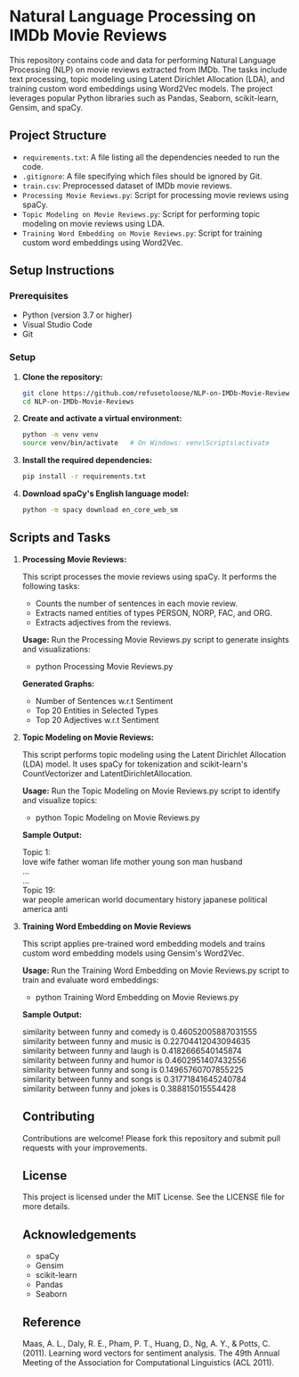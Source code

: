 # Natural Language Processing on IMDb Movie Reviews

This repository contains code and data for performing Natural Language Processing (NLP) on movie reviews extracted from IMDb. The tasks include text processing, topic modeling using Latent Dirichlet Allocation (LDA), and training custom word embeddings using Word2Vec models. The project leverages popular Python libraries such as Pandas, Seaborn, scikit-learn, Gensim, and spaCy.

## Project Structure

- `requirements.txt`: A file listing all the dependencies needed to run the code.
- `.gitignore`: A file specifying which files should be ignored by Git.
- `train.csv`: Preprocessed dataset of IMDb movie reviews.
- `Processing Movie Reviews.py`: Script for processing movie reviews using spaCy.
- `Topic Modeling on Movie Reviews.py`: Script for performing topic modeling on movie reviews using LDA.
- `Training Word Embedding on Movie Reviews.py`: Script for training custom word embeddings using Word2Vec.

## Setup Instructions

### Prerequisites

- Python (version 3.7 or higher)
- Visual Studio Code
- Git

### Setup

1. **Clone the repository:**
   ```bash
   git clone https://github.com/refusetoloose/NLP-on-IMDb-Movie-Reviews.git
   cd NLP-on-IMDb-Movie-Reviews

2. **Create and activate a virtual environment:**
   ```bash
   python -m venv venv
   source venv/bin/activate   # On Windows: venv\Scripts\activate

3. **Install the required dependencies:**
   ```bash
   pip install -r requirements.txt

4. **Download spaCy's English language model:**
   ```bash
   python -m spacy download en_core_web_sm

## Scripts and Tasks
1. **Processing Movie Reviews:**
   
   This script processes the movie reviews using spaCy. It performs the following tasks:
   - Counts the number of sentences in each movie review.
   - Extracts named entities of types PERSON, NORP, FAC, and ORG.
   - Extracts adjectives from the reviews.

   **Usage:**
   Run the Processing Movie Reviews.py script to generate insights and visualizations:
   -   python Processing Movie Reviews.py    
   
   **Generated Graphs:**
   -  Number of Sentences w.r.t Sentiment
   -  Top 20 Entities in Selected Types
   -  Top 20 Adjectives w.r.t Sentiment

3. **Topic Modeling on Movie Reviews:**
   
   This script performs topic modeling using the Latent Dirichlet Allocation (LDA) model. It uses spaCy for tokenization and scikit-learn's CountVectorizer and LatentDirichletAllocation.

   **Usage:**
   Run the Topic Modeling on Movie Reviews.py script to identify and visualize topics:
   -   python Topic Modeling on Movie Reviews.py

   **Sample Output:**
   
   Topic 1:  
   love wife father woman life mother young son man husband  
   ...  
   ...    
   Topic 19:  
   war people american world documentary history japanese political america anti  

5. **Training Word Embedding on Movie Reviews**
   
   This script applies pre-trained word embedding models and trains custom word embedding models using Gensim's Word2Vec.

   **Usage:**
   Run the Training Word Embedding on Movie Reviews.py script to train and evaluate word embeddings:
   -   python Training Word Embedding on Movie Reviews.py

   **Sample Output:**
     
   similarity between funny and comedy is 0.46052005887031555  
   similarity between funny and music is 0.22704412043094635  
   similarity between funny and laugh is 0.4182666540145874  
   similarity between funny and humor is 0.4602951407432556  
   similarity between funny and song is 0.14965760707855225  
   similarity between funny and songs is 0.31771841645240784  
   similarity between funny and jokes is 0.388815015554428  

   ## Contributing  
   Contributions are welcome! Please fork this repository and submit pull requests with your improvements.

   ## License 
   This project is licensed under the MIT License. See the LICENSE file for more details.

   ## Acknowledgements 
   - spaCy
   - Gensim
   - scikit-learn
   - Pandas
   - Seaborn
  
   ## Reference 
   Maas, A. L., Daly, R. E., Pham, P. T., Huang, D., Ng, A. Y., & Potts, C. (2011). Learning word 
   vectors for sentiment analysis. The 49th Annual Meeting of the Association for 
   Computational Linguistics (ACL 2011).
